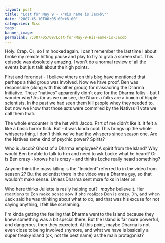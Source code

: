 ```yaml
---
layout: post
title: "Lost for May 9 - \"His name is Jacob\""
date: "2007-05-10T00:05:00+06:00"
categories: Misc 
tags: 
banner_image: 
permalink: /2007/05/09/Lost-for-May-9-His-name-is-Jacob
---
```


Holy. Crap. Ok, so I'm hooked again. I can't remember the last time I about broke my remote hitting pause and play to try to grab a screen shot. This episode was absolutely amazing. I won't do a normal review of all the events but just talk about the high points.

First and foremost - I believe others on this blog have mentioned that perhaps a third group was involved. Now we have proof. Ben was responsible (along with this other group) for massacring the Dharma Initiative. These "natives" apparently didn't care for the Dharma folks - but I wonder why? As far as we can see, the Dharma folks are a bunch of hippie scientists.  In the past we had seen them kill people whey they needed to, but now we know that those acts were commited by the Natives (I vote we call them that). 

The whole encounter in the hut with Jacob. Part of me didn't like it. It felt a like a basic horror flick. But - it was kinda cool. This brings up the whole whispers thing. I don't think we've had the whispers since season one. Are the Natives some kind of psychic power? Spirits?

Who is Jacob? Ghost of a Dharma employee? A spirit from the Island? Why would Ben be able to talk to him and need to ask Locke what he heard? Or is  Ben crazy - knows he is crazy - and thinks Locke really heard something?

Anyone think the mass killing is the "Incident" referred to in the video from season 2? But the scientist there in the video was a Dharma guy, so that wouldn't make sense. Unless Dharma sent more folks in later on. 

Who here thinks Juliette is really helping out? I <i>maybe</i> believe it. Her reactions to Ben make sense now if she realizes Ben is crazy. Oh, and when Jack said he was thinking about what to do, and that was his excuse for not saying anything, I felt like screaming. 

I'm kinda getting the feeling that Dharma went to the Island because they knew something was a bit special there. But the Island is far more powerful, and dangerous, then they expected. At this point, maybe Dharma is not even close to being involved anymore, and what we have is basically a super freaky Island (ok, not the best name) as the main protagonist?